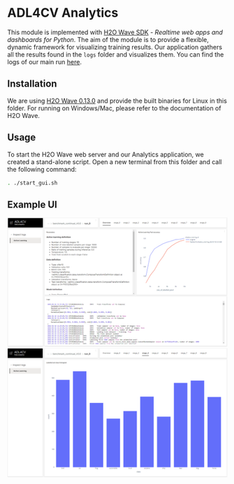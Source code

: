 # ADL4CV Analytics

This module is implemented with [H2O Wave SDK](https://h2oai.github.io/wave/) - *Realtime web apps and dashboards for Python*.
The aim of the module is to provide a flexible, dynamic framework for visualizing training results. Our application gathers all the results found in the `logs` folder and visualizes them. You can find the logs of our main run [here](https://syncandshare.lrz.de/getlink/fi8foocnLEgPLQgEQSoo23/neurips_supervised.zip).

## Installation
We are using [H2O Wave 0.13.0](https://github.com/h2oai/wave/releases/tag/v0.13.0) and provide the built binaries for Linux in this folder. For running on Windows/Mac, please refer to the documentation of H2O Wave. 

## Usage 

To start the H2O Wave web server and our Analytics application, we created a stand-alone script.
Open a new terminal from this folder and call the following command:
```bash
. ./start_gui.sh
```


## Example UI
![GUI](../resources/gui/gui.png)
![GUI](../resources/gui/gui_2.png)